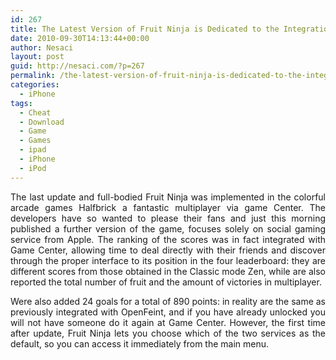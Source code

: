 ```yaml
---
id: 267
title: The Latest Version of Fruit Ninja is Dedicated to the Integration with Game Center
date: 2010-09-30T14:13:44+00:00
author: Nesaci
layout: post
guid: http://nesaci.com/?p=267
permalink: /the-latest-version-of-fruit-ninja-is-dedicated-to-the-integration-with-game-center/
categories:
  - iPhone
tags:
  - Cheat
  - Download
  - Game
  - Games
  - ipad
  - iPhone
  - iPod
---
```

<p style="text-align: justify;">
  The last update and full-bodied Fruit Ninja was implemented in the colorful arcade games Halfbrick a fantastic multiplayer via game Center. The developers have so wanted to please their fans and just this morning published a further version of the game, focuses solely on social gaming service from Apple. The ranking of the scores was in fact integrated with Game Center, allowing time to deal directly with their friends and discover through the proper interface to its position in the four leaderboard: they are different scores from those obtained in the Classic mode Zen, while are also reported the total number of fruit and the amount of victories in multiplayer.
</p>

<p style="text-align: justify;">
  Were also added 24 goals for a total of 890 points: in reality are the same as previously integrated with OpenFeint, and if you have already unlocked you will not have someone do it again at Game Center. However, the first time after update, Fruit Ninja lets you choose which of the two services as the default, so you can access it immediately from the main menu.
</p>
